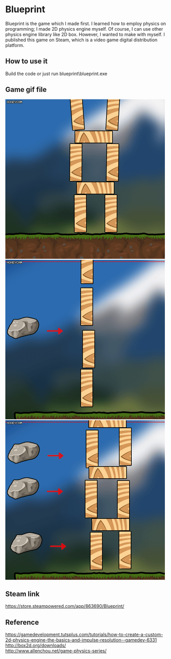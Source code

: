 # Blueprint
Blueprint is the game which I made first. I learned how to employ physics on programming; I made 2D physics engine myself. Of course, I can use other physics engine library like 2D box. However, I wanted to make with myself. I published this game on Steam, which is a video game digital distribution platform.

How to use it
-------------
Build the code or just run blueprint\blueprint.exe

Game gif file
-------------
![Alt text](/screenshot/game3.gif "game3")
![Alt text](/screenshot/game4.gif "game4")
![Alt text](/screenshot/game5.gif "game5")

Steam link
-------------
https://store.steampowered.com/app/863690/Blueprint/

Reference
-------------
https://gamedevelopment.tutsplus.com/tutorials/how-to-create-a-custom-2d-physics-engine-the-basics-and-impulse-resolution--gamedev-6331  
http://box2d.org/downloads/  
http://www.allenchou.net/game-physics-series/
